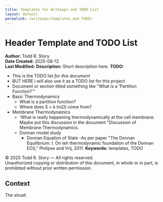 ```yaml
---
title: Templates for Writeups and TODO List
layout: default
permalink: /writeups/templates_and_TODO/
---
```


# Header Template and TODO List

**Author:** Todd R. Story  
**Date Created:** 2025-08-12  
**Last Modified:** 
**Description:**  Short description here. 
**TODO:** 
- This is the TODO list *for this document*
- BUT HERE i will also use it as a TODO list for this project   
- Document or section titled something like "What is a 'Partition Function?'"
- Basic Thermodynamics
  - What is a partition function?
  - Where does S = k ln($\Omega$) come from?
- Membrane Thermodynamics
  - 'What is really happening thermodynamically at the cell membrane.  Maybe put this discussion in the document "Discussion of Membrane Thermodynamics.
  - Donnan model study
    - Donnan Equation of State
      -As per paper "The Donnan Equilibrium: I. On teh thermodynamic foundation of the Donnan EOS," Philipse and Vrij, 2011.
**Keywords:** templates, TODO  

© 2025 Todd R. Story — All rights reserved.  
Unauthorized copying or distribution of this document, in whole or in part, is prohibited without prior written permission.

## Context
The situati